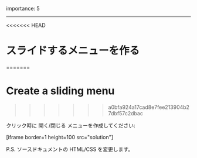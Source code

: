 importance: 5

---

<<<<<<< HEAD
# スライドするメニューを作る
=======
# Create a sliding menu
>>>>>>> a0bfa924a17cad8e7fee213904b27dbf57c2dbac

クリック時に 開く/閉じる メニューを作成してください:

[iframe border=1 height=100 src="solution"]

P.S. ソースドキュメントの HTML/CSS を変更します。
